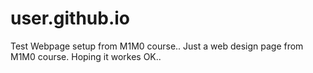 # user.github.io
Test Webpage setup from M1M0 course..
Just a web design page from M1M0 course.  Hoping it workes OK..
